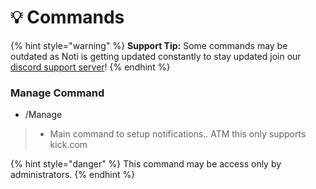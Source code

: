# 💡 Commands

{% hint style="warning" %}
**Support Tip:** Some commands may be outdated as Noti is getting updated constantly to stay updated join our [discord support server](https://notibot.app/support)!
{% endhint %}

### Manage Command

* /Manage

> * Main command to setup notifications.. ATM this only supports kick.com

{% hint style="danger" %}
This command may be access only by administrators.
{% endhint %}
